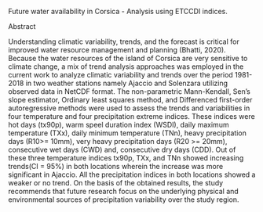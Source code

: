 Future water availability in Corsica - Analysis using ETCCDI indices.

Abstract

Understanding climatic variability, trends, and the forecast is critical for improved water resource management and planning (Bhatti, 2020). Because the water resources of the island of Corsica are very sensitive to climate change, a mix of trend analysis approaches was employed in the current work to analyze climatic variability and trends over the period 1981-2018 in two weather stations namely Ajaccio and Solenzara utilizing observed data in NetCDF format. The non-parametric Mann-Kendall, Sen’s slope estimator, Ordinary least squares method, and Differenced first-order autoregressive methods were used to assess the trends and variabilities in four temperature and four precipitation extreme indices. These indices were hot days (tx90p), warm speel duration index (WSDI), daily maximum temperature (TXx), daily minimum temperature (TNn), heavy precipitation days (R10>= 10mm), very heavy precipitation days (R20 >= 20mm), consecutive wet days (CWD) and, consecutive dry days (CDD). Out of these three temperature indices tx90p, TXx, and TNn showed increasing trends(CI = 95%) in both locations wherein the increase was more significant in Ajaccio. All the precipitation indices in both locations showed a weaker or no trend. On the basis of the obtained results, the study recommends that future research focus on the underlying physical and environmental sources of precipitation variability over the study region.
